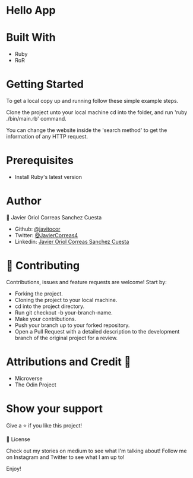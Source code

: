 # Hello App


# Built With
- Ruby
- RoR

# Getting Started
To get a local copy up and running follow these simple example steps.

Clone the project unto your local machine
cd into the folder, and run 'ruby ./bin/main.rb' command.

You can change the website inside the 'search method' to get the information of any HTTP request.
# Prerequisites
- Install Ruby's latest version

# Author

👤 Javier Oriol Correas Sanchez Cuesta

- Github: [@javitocor](https://github.com/javitocor)
- Twitter: [@JavierCorreas4](https://twitter.com/JavierCorreas4)
- Linkedin: [Javier Oriol Correas Sanchez Cuesta](https://www.linkedin.com/in/javier-correas-sanchez-cuesta-15289482/)

# 🤝 Contributing
Contributions, issues and feature requests are welcome! Start by:

- Forking the project.
- Cloning the project to your local machine.
- cd into the project directory.
- Run git checkout -b your-branch-name.
- Make your contributions.
- Push your branch up to your forked repository.
- Open a Pull Request with a detailed description to the development branch of the original project for a review.

# Attributions and Credit 🚀
- Microverse
- The Odin Project

# Show your support
Give a ⭐️ if you like this project!

📝 License

Check out my stories on medium to see what I'm talking about! Follow me on Instagram and Twitter to see what I am up to!

Enjoy!

